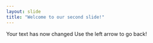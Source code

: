```yaml
---
layout: slide
title: "Welcome to our second slide!"
---
```

Your text has now changed
Use the left arrow to go back!
